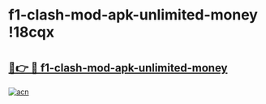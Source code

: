# f1-clash-mod-apk-unlimited-money !18cqx

# <h2><a href="https://kcoy4k.esa.edu.pl?title=f1-clash-mod-apk-unlimited-money&ref=18cqx">🔗👉 🔴 f1-clash-mod-apk-unlimited-money</a></h2>

[![acn](https://github.com/user-attachments/assets/0f9c940e-d8b0-45ae-aac7-cd30a18b3e1c)](https://kcoy4k.esa.edu.pl?title=f1-clash-mod-apk-unlimited-money&ref=18cqx)

